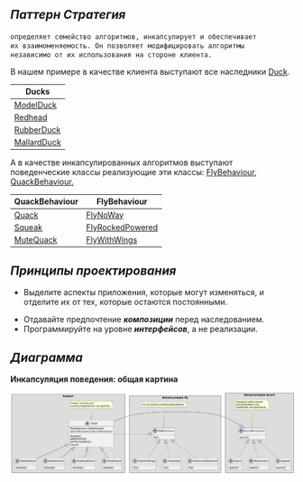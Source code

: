 ## **_Паттерн Стратегия_**

```text
определяет семейство алгоритмов, инкапсулирует и обеспечивает
их взаимоменяемость. Он позволяет модифицировать алгоритмы 
независимо от их использования на стороне клиента.
```

[comment]: <> (Your commenttg d text)

В нашем примере в качестве клиента выступают все наследники [Duck](ducks/Duck.kt).

| Ducks                               |
|-------------------------------------|
| [ModelDuck](ducks/ModelDuck.kt)     |
| [Redhead](ducks/RedheadDuck.kt)     |
| [RubberDuck](ducks/RubberDuck.kt)   |                              
| [MallardDuck](ducks/MallardDuck.kt) |

А в качестве инкапсулированных алгоритмов выступают поведенческие классы реализующие эти
классы: [FlyBehaviour](fly/FlyBehaviour.kt), [QuackBehaviour.](quack/QuackBehaviour.kt)

| QuackBehaviour                  | FlyBehaviour                                |
|---------------------------------|---------------------------------------------|
| [Quack](quack/Quack.kt)         | [FlyNoWay](fly/FlyNoWay.kt)                 |
| [Squeak](quack/Squeak.kt)       | [FlyRockedPowered](fly/FlyRockedPowered.kt) |                 |
| [MuteQuack](quack/MuteQuack.kt) | [FlyWithWings](fly/FlyWithWings.kt)         |                              

## **_Принципы проектирования_**

* Выделите аспекты приложения, которые могут изменяться, и отделите их от тех, которые остаются постоянными.

[другая формулировка]: <> (Выделите переменные составляющие и инкапсулируйте их, что бы позднее
их можно было модефицировать или расширять без воздействия на постоянные составляющие.)

* Отдавайте предпочтение **_композиции_** перед наследованием.
* Программируйте на уровне **_интерфейсов_**, а не реализации.

## **_Диаграмма_**

**Инкапсуляция поведения: общая картина**

![](strategy.png)